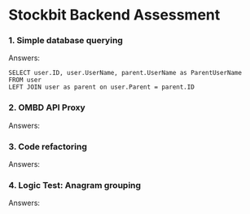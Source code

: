 # Stockbit Backend Assessment

### 1. Simple database querying
Answers:
```mysql
SELECT user.ID, user.UserName, parent.UserName as ParentUserName
FROM user
LEFT JOIN user as parent on user.Parent = parent.ID
```

### 2. OMBD API Proxy
Answers:


### 3. Code refactoring
Answers:


### 4. Logic Test: Anagram grouping
Answers:


